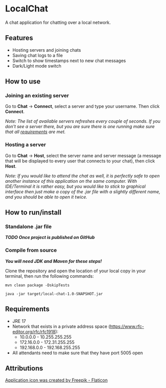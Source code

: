 # LocalChat

A chat application for chatting over a local network.

## Features

- Hosting servers and joining chats
- Saving chat logs to a file
- Switch to show timestamps next to new chat messages
- Dark/Light mode switch

## How to use

### Joining an existing server
Go to **Chat** -> **Connect**, select a server and type your username. Then click **Connect**.

*Note: The list of available servers refreshes every couple of seconds. If you don't see a server there, but you are 
sure there is one running make sure that all [requirements](#requirements) are met.*

### Hosting a server

Go to **Chat** -> **Host**, select the server name and server message (a message that will be displayed to every
user that connects to your chat), then click **Host**.

*Note: If you would like to attend the chat as well, it is perfectly safe to open another instance of this application on the
same computer. With IDE/Terminal it is rather easy, but you would like to stick to graphical interface then just make a 
copy of the .jar file with a slightly different name, and you should be able to open it twice.*

## How to run/install

### Standalone .jar file

***TODO Once project is published on GitHub***

### Compile from source

***You will need JDK and Maven for these steps!***

Clone the repository and open the location of your local copy in your terminal, then run the following commands:

`mvn clean package -DskipTests`

`java -jar target/local-chat-1.0-SNAPSHOT.jar`

## Requirements

- JRE 17
- Network that exists in a private address space (https://www.rfc-editor.org/rfc/rfc1918):
  - 10.0.0.0        -   10.255.255.255
  - 172.16.0.0      -   172.31.255.255
  - 192.168.0.0     -   192.168.255.255
- All attendants need to make sure that they have port 5005 open

## Attributions

<a href="https://www.flaticon.com/free-icons/chat-box" title="chat box icons">
Application icon was created by Freepik - Flaticon
</a>

